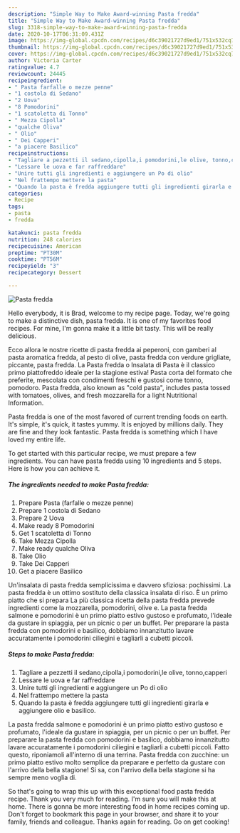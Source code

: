 ```yaml
---
description: "Simple Way to Make Award-winning Pasta fredda"
title: "Simple Way to Make Award-winning Pasta fredda"
slug: 3318-simple-way-to-make-award-winning-pasta-fredda
date: 2020-10-17T06:31:09.431Z
image: https://img-global.cpcdn.com/recipes/d6c39021727d9ed1/751x532cq70/pasta-fredda-recipe-main-photo.jpg
thumbnail: https://img-global.cpcdn.com/recipes/d6c39021727d9ed1/751x532cq70/pasta-fredda-recipe-main-photo.jpg
cover: https://img-global.cpcdn.com/recipes/d6c39021727d9ed1/751x532cq70/pasta-fredda-recipe-main-photo.jpg
author: Victoria Carter
ratingvalue: 4.7
reviewcount: 24445
recipeingredient:
- " Pasta farfalle o mezze penne"
- "1 costola di Sedano"
- "2 Uova"
- "8 Pomodorini"
- "1 scatoletta di Tonno"
- " Mezza Cipolla"
- "qualche Oliva"
- " Olio"
- " Dei Capperi"
- "a piacere Basilico"
recipeinstructions:
- "Tagliare a pezzetti il sedano,cipolla,i pomodorini,le olive, tonno,capperi"
- "Lessare le uova e far raffreddare"
- "Unire tutti gli ingredienti e aggiungere un Po di olio"
- "Nel frattempo mettere la pasta"
- "Quando la pasta è fredda aggiungere tutti gli ingredienti girarla e aggiungere olio e basilico."
categories:
- Recipe
tags:
- pasta
- fredda

katakunci: pasta fredda 
nutrition: 248 calories
recipecuisine: American
preptime: "PT30M"
cooktime: "PT56M"
recipeyield: "3"
recipecategory: Dessert

---
```



![Pasta fredda](https://img-global.cpcdn.com/recipes/d6c39021727d9ed1/751x532cq70/pasta-fredda-recipe-main-photo.jpg)

Hello everybody, it is Brad, welcome to my recipe page. Today, we're going to make a distinctive dish, pasta fredda. It is one of my favorites food recipes. For mine, I'm gonna make it a little bit tasty. This will be really delicious.

Ecco allora le nostre ricette di pasta fredda ai peperoni, con gamberi al pasta aromatica fredda, al pesto di olive, pasta fredda con verdure grigliate, piccante, pasta fredda. La Pasta fredda o Insalata di Pasta è il classico primo piattofreddo ideale per la stagione estiva! Pasta corta del formato che preferite, mescolata con condimenti freschi e gustosi come tonno, pomodoro. Pasta fredda, also known as &#34;cold pasta&#34;, includes pasta tossed with tomatoes, olives, and fresh mozzarella for a light Nutritional Information.

Pasta fredda is one of the most favored of current trending foods on earth. It's simple, it's quick, it tastes yummy. It is enjoyed by millions daily. They are fine and they look fantastic. Pasta fredda is something which I have loved my entire life.


To get started with this particular recipe, we must prepare a few ingredients. You can have pasta fredda using 10 ingredients and 5 steps. Here is how you can achieve it.

<!--inarticleads1-->

##### The ingredients needed to make Pasta fredda:

1. Prepare  Pasta (farfalle o mezze penne)
1. Prepare 1 costola di Sedano
1. Prepare 2 Uova
1. Make ready 8 Pomodorini
1. Get 1 scatoletta di Tonno
1. Take  Mezza Cipolla
1. Make ready qualche Oliva
1. Take  Olio
1. Take  Dei Capperi
1. Get a piacere Basilico


Un&#39;insalata di pasta fredda semplicissima e davvero sfiziosa: pochissimi. La pasta fredda è un ottimo sostituto della classica insalata di riso. È un primo piatto che si prepara La più classica ricetta della pasta fredda prevede ingredienti come la mozzarella, pomodorini, olive e. La pasta fredda salmone e pomodorini è un primo piatto estivo gustoso e profumato, l&#39;ideale da gustare in spiaggia, per un picnic o per un buffet. Per preparare la pasta fredda con pomodorini e basilico, dobbiamo innanzitutto lavare accuratamente i pomodorini ciliegini e tagliarli a cubetti piccoli. 

<!--inarticleads2-->

##### Steps to make Pasta fredda:

1. Tagliare a pezzetti il sedano,cipolla,i pomodorini,le olive, tonno,capperi
1. Lessare le uova e far raffreddare
1. Unire tutti gli ingredienti e aggiungere un Po di olio
1. Nel frattempo mettere la pasta
1. Quando la pasta è fredda aggiungere tutti gli ingredienti girarla e aggiungere olio e basilico.


La pasta fredda salmone e pomodorini è un primo piatto estivo gustoso e profumato, l&#39;ideale da gustare in spiaggia, per un picnic o per un buffet. Per preparare la pasta fredda con pomodorini e basilico, dobbiamo innanzitutto lavare accuratamente i pomodorini ciliegini e tagliarli a cubetti piccoli. Fatto questo, riponiamoli all&#39;interno di una terrina. Pasta fredda con zucchine: un primo piatto estivo molto semplice da preparare e perfetto da gustare con l&#39;arrivo della bella stagione! Si sa, con l&#39;arrivo della bella stagione si ha sempre meno voglia di. 

So that's going to wrap this up with this exceptional food pasta fredda recipe. Thank you very much for reading. I'm sure you will make this at home. There is gonna be more interesting food in home recipes coming up. Don't forget to bookmark this page in your browser, and share it to your family, friends and colleague. Thanks again for reading. Go on get cooking!
